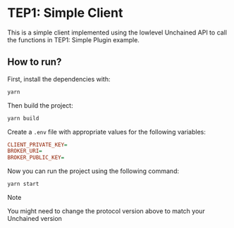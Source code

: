# TEP1: Simple Client

This is a simple client implemented using the lowlevel Unchained API
to call the functions in TEP1: Simple Plugin example.

## How to run?

First, install the dependencies with:

```bash
yarn
```

Then build the project:

```bash
yarn build
```

Create a `.env` file with appropriate values for the following variables:

```ini
CLIENT_PRIVATE_KEY=
BROKER_URI=
BROKER_PUBLIC_KEY=
```

Now you can run the project using the following command:

```bash
yarn start
```

> [!NOTE]
> You might need to change the protocol version above to match your Unchained version
